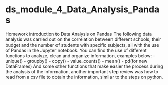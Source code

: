 # ds_module_4_Data_Analysis_Pandas
Homework introduction to Data Analysis on Pandas
    The following data analysis was carried out on the correlation between different schools, their budget and the number of students with specific subjects, all with the use of Pandas in the Jupyter notebook. 
    You can find the use of different functions to analyze, clean and organize information, examples below:
        - unique()
        - groupby()
        - copy()
        - value_counts()
        - mean()
        - pd(for new DataFrames)
    And some other functions that make easier the process during the analysis of the information, another important step review was how to read from a csv file to obtain the information, similar to the steps on python.
        
